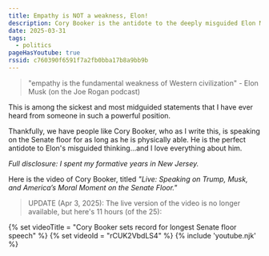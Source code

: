 ```yaml
---
title: Empathy is NOT a weakness, Elon!
description: Cory Booker is the antidote to the deeply misguided Elon Musk.
date: 2025-03-31
tags:
  - politics
pageHasYoutube: true
rssid: c760390f6591f7a2fb0bba17b8a9bb9b
---
```


> "empathy is the fundamental weakness of Western civilization" - Elon Musk (on the Joe Rogan podcast)

This is among the sickest and most midguided statements that I have ever heard from someone in such a powerful position.

Thankfully, we have people like Cory Booker, who as I write this, is speaking on the Senate floor for as long as he is physically able. He is the perfect antidote to Elon's misguided thinking...and I love everything about him.

_Full disclosure: I spent my formative years in New Jersey._

Here is the video of Cory Booker, titled _"Live: Speaking on Trump, Musk, and America’s Moral Moment on the Senate Floor."_

> UPDATE (Apr 3, 2025): The live version of the video is no longer available, but here's 11 hours (of the 25):

{% set videoTitle = "Cory Booker sets record for longest Senate floor speech" %}
{% set videoId = "rCUK2VbdLS4" %}
{% include 'youtube.njk' %}
